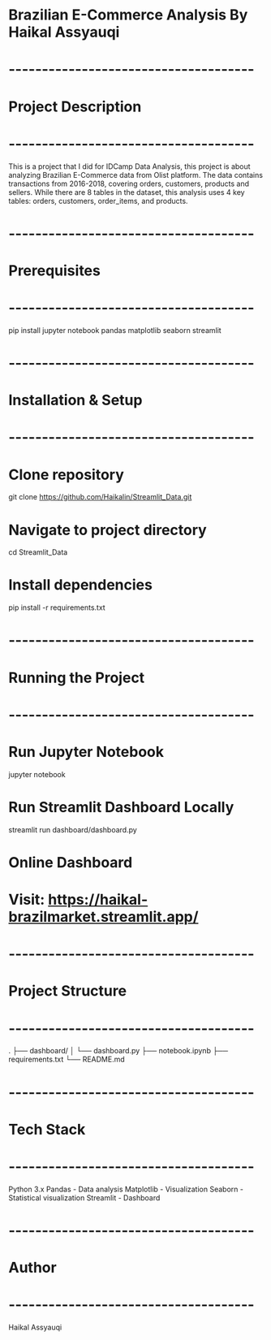 # Brazilian E-Commerce Analysis By Haikal Assyauqi

# -------------------------------------
# Project Description
# -------------------------------------
This is a project that I did for IDCamp Data Analysis, this project is about analyzing Brazilian E-Commerce data from Olist platform. The data contains transactions from 2016-2018, covering orders, customers, products and sellers. While there are 8 tables in the dataset, this analysis uses 4 key tables: orders, customers, order_items, and products.

# -------------------------------------
# Prerequisites
# -------------------------------------
pip install jupyter notebook pandas matplotlib seaborn streamlit

# -------------------------------------
# Installation & Setup
# -------------------------------------
# Clone repository
git clone https://github.com/Haikalin/Streamlit_Data.git

# Navigate to project directory  
cd Streamlit_Data

# Install dependencies
pip install -r requirements.txt

# -------------------------------------
# Running the Project
# -------------------------------------
# Run Jupyter Notebook
jupyter notebook

# Run Streamlit Dashboard Locally
streamlit run dashboard/dashboard.py

# Online Dashboard
# Visit: https://haikal-brazilmarket.streamlit.app/

# -------------------------------------
# Project Structure
# -------------------------------------
.
├── dashboard/
│   └── dashboard.py
├── notebook.ipynb 
├── requirements.txt
└── README.md

# -------------------------------------
# Tech Stack
# -------------------------------------
Python 3.x
Pandas - Data analysis
Matplotlib - Visualization
Seaborn - Statistical visualization
Streamlit - Dashboard

# -------------------------------------
# Author
# -------------------------------------
Haikal Assyauqi
